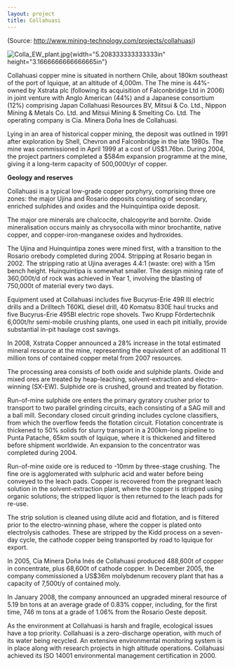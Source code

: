 ```yaml
---
layout: project
title: Collahuasi
---
```


(Source: http://www.mining-technology.com/projects/collahuasi)

![Colla\_EW\_plant.jpg](media/image01.jpg){width="5.208333333333333in"
height="3.1666666666666665in"}

Collahuasi copper mine is situated in northern Chile, about 180km
southeast of the port of Iquique, at an altitude of 4,000m. The The mine
is 44%-owned by Xstrata plc (following its acquisition of Falconbridge
Ltd in 2006) in joint venture with Anglo American (44%) and a Japanese
consortium (12%) comprising Japan Collahuasi Resources BV, Mitsui & Co.
Ltd., Nippon Mining & Metals Co. Ltd. and Mitsui Mining & Smelting Co.
Ltd. The operating company is Cia. Minera Doña Ines de Collahuasi.

Lying in an area of historical copper mining, the deposit was outlined
in 1991 after exploration by Shell, Chevron and Falconbridge in the late
1980s. The mine was commissioned in April 1999 at a cost of US\$1.76bn.
During 2004, the project partners completed a \$584m expansion programme
at the mine, giving it a long-term capacity of 500,000t/yr of copper.

**Geology and reserves**

Collahuasi is a typical low-grade copper porphyry, comprising three ore
zones: the major Ujina and Rosario deposits consisting of secondary,
enriched sulphides and oxides and the Huinquintipa oxide deposit.

The major ore minerals are chalcocite, chalcopyrite and bornite. Oxide
mineralisation occurs mainly as chrysocolla with minor brochantite,
native copper, and copper-iron-manganese oxides and hydroxides.

The Ujina and Huinquintipa zones were mined first, with a transition to
the Rosario orebody completed during 2004. Stripping at Rosario began in
2002. The stripping ratio at Ujina averages 4.4:1 (waste: ore) with a
15m bench height. Huinquintipa is somewhat smaller. The design mining
rate of 360,000t/d of rock was achieved in Year 1, involving the
blasting of 750,000t of material every two days.

Equipment used at Collahuasi includes five Bucyrus-Erie 49R III electric
drills and a Drilltech T60KL diesel drill, 40 Komatsu 830E haul trucks
and five Bucyrus-Erie 495BI electric rope shovels. Two Krupp
Fördertechnik 6,000t/hr semi-mobile crushing plants, one used in each
pit initially, provide substantial in-pit haulage cost savings.

In 2008, Xstrata Copper announced a 28% increase in the total estimated
mineral resource at the mine, representing the equivalent of an
additional 11 million tons of contained copper metal from 2007
resources.

The processing area consists of both oxide and sulphide plants. Oxide
and mixed ores are treated by heap-leaching, solvent-extraction and
electro-winning (SX-EW). Sulphide ore is crushed, ground and treated by
flotation.

Run-of-mine sulphide ore enters the primary gyratory crusher prior to
transport to two parallel grinding circuits, each consisting of a SAG
mill and a ball mill. Secondary closed circuit grinding includes cyclone
classifiers, from which the overflow feeds the flotation circuit.
Flotation concentrate is thickened to 50% solids for slurry transport in
a 200km-long pipeline to Punta Patache, 65km south of Iquique, where it
is thickened and filtered before shipment worldwide. An expansion to the
concentrator was completed during 2004.

Run-of-mine oxide ore is reduced to -10mm by three-stage crushing. The
fine ore is agglomerated with sulphuric acid and water before being
conveyed to the leach pads. Copper is recovered from the pregnant leach
solution in the solvent-extraction plant, where the copper is stripped
using organic solutions; the stripped liquor is then returned to the
leach pads for re-use.

The strip solution is cleaned using dilute acid and flotation, and is
filtered prior to the electro-winning phase, where the copper is plated
onto electrolysis cathodes. These are stripped by the Kidd process on a
seven-day cycle, the cathode copper being transported by road to Iquique
for export.

In 2005, Cia Minera Doña Inés de Collahuasi produced 488,600t of copper
in concentrate, plus 68,600t of cathode copper. In December 2005, the
company commissioned a US\$36m molybdenum recovery plant that has a
capacity of 7,500t/y of contained moly.

In January 2008, the company announced an upgraded mineral resource of
5.19 bn tons at an average grade of 0.83% copper, including, for the
first time, 746 m tons at a grade of 1.06% from the Rosario Oeste
deposit.

As the environment at Collahuasi is harsh and fragile, ecological issues
have a top priority. Collahuasi is a zero-discharge operation, with much
of its water being recycled. An extensive environmental monitoring
system is in place along with research projects in high altitude
operations. Collahuasi achieved its ISO 14001 environmental management
certification in 2000.
